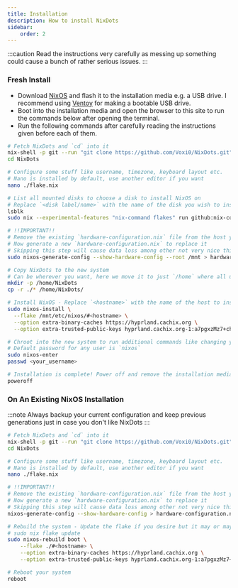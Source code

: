 ```yaml
---
title: Installation
description: How to install NixDots
sidebar:
    order: 2
---
```

:::caution
Read the instructions very carefully as messing up something could cause a bunch of rather serious issues.
:::

### Fresh Install
- Download [NixOS](https://nixos.org/download/) and flash it to the installation media e.g. a USB drive.
I recommend using [Ventoy](https://www.ventoy.net/en/index.html) for making a bootable USB drive.
- Boot into the installation media and open the browser to this site to run the commands below after opening the terminal.
- Run the following commands after carefully reading the instructions given before each of them.
```bash
# Fetch NixDots and `cd` into it
nix-shell -p git --run "git clone https://github.com/Voxi0/NixDots.git"
cd NixDots

# Configure some stuff like username, timezone, keyboard layout etc.
# Nano is installed by default, use another editor if you want
nano ./flake.nix

# List all mounted disks to choose a disk to install NixOS on
# Replace `<disk label/name>` with the name of the disk you wish to install NixOS on e.g. `/dev/sda`
lsblk
sudo nix --experimental-features "nix-command flakes" run github:nix-community/disko -- -m disko --argstr device "<disk label/name>" ./disko.nix

# !!IMPORTANT!!
# Remove the existing `hardware-configuration.nix` file from the host you wish to use in `hosts/<host you wanna use>`
# Now generate a new `hardware-configuration.nix` to replace it
# Skipping this step will cause data loss among other not very nice things
sudo nixos-generate-config --show-hardware-config --root /mnt > hardware-configuration.nix

# Copy NixDots to the new system
# Can be wherever you want, here we move it to just `/home` where all user home folders live
mkdir -p /home/NixDots
cp -r ./* /home/NixDots/

# Install NixOS - Replace `<hostname>` with the name of the host to install
sudo nixos-install \
  --flake /mnt/etc/nixos/#<hostname> \
  --option extra-binary-caches https://hyprland.cachix.org \
  --option extra-trusted-public-keys hyprland.cachix.org-1:a7pgxzMz7+chwVL3/pzj6jIBMioiJM7ypFP8PwtkuGc=

# Chroot into the new system to run additional commands like changing your password
# Default password for any user is `nixos`
sudo nixos-enter
passwd <your_username>

# Installation is complete! Power off and remove the installation media
poweroff
```

### On An Existing NixOS Installation
:::note
Always backup your current configuration and keep previous generations just in case you don't like NixDots
:::

```bash
# Fetch NixDots and `cd` into it
nix-shell -p git --run "git clone https://github.com/Voxi0/NixDots.git"
cd NixDots

# Configure some stuff like username, timezone, keyboard layout etc.
# Nano is installed by default, use another editor if you want
nano ./flake.nix

# !!IMPORTANT!!
# Remove the existing `hardware-configuration.nix` file from the host you wish to use in `hosts/<host you wanna use>`
# Now generate a new `hardware-configuration.nix` to replace it
# Skipping this step will cause data loss among other not very nice things
nixos-generate-config --show-hardware-config > hardware-configuration.nix

# Rebuild the system - Update the flake if you desire but it may or may not break stuff
# sudo nix flake update
sudo nixos-rebuild boot \
    --flake ./#<hostname> \
    --option extra-binary-caches https://hyprland.cachix.org \
    --option extra-trusted-public-keys hyprland.cachix.org-1:a7pgxzMz7+chwVL3/pzj6jIBMioiJM7ypFP8PwtkuGc=

# Reboot your system
reboot
```

